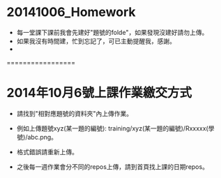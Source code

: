 20141006_Homework
=================

* 每一堂課下課前我會先建好"題號的folde"，如果發現沒建好請勿上傳。
* 如果我沒有時間建，忙到忘記了，可已主動提醒我，感謝。
* 
=================

# 2014年10月6號上課作業繳交方式


* 請找到"相對應題號的資料夾"內上傳作業。

* 例如上傳題號xyz(某一題的編號): training/xyz(某一題的編號)/Rxxxxx(學號)/abc.png。

* 格式錯誤請重新上傳。

* 之後每一週作業會分不同的repos上傳，請到首頁找上課的日期repos。
